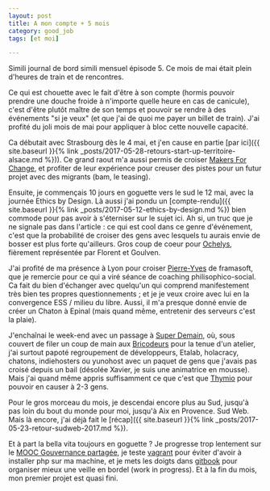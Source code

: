 ```yaml
---
layout: post
title: A mon compte + 5 mois
category: good_job
tags: [et moi]

---
```


Simili journal de bord simili mensuel épisode 5. Ce mois de mai était plein d'heures de train et de rencontres.

<!--more-->

Ce qui est chouette avec le fait d'être à son compte (hormis pouvoir prendre une douche froide à n'importe quelle heure en cas de canicule), c'est d'être plutôt maître de son temps et pouvoir se rendre à des événements "si je veux" (et que j'ai de quoi me payer un billet de train). J'ai profité du joli mois de mai pour appliquer à bloc cette nouvelle capacité.

Ca débutait avec Strasbourg dès le 4 mai, et j'en cause en partie [par ici]({{ site.baseurl }}{% link _posts/2017-05-28-retours-start-up-territoire-alsace.md %})). Ce grand raout m'a aussi permis de croiser [Makers For Change](http://makersforchange.org), et profiter de leur expérience pour creuser des pistes pour un futur projet avec des migrants (bam, le teasing).

Ensuite, je commençais 10 jours en goguette vers le sud le 12 mai, avec la journée Ethics by Design. Là aussi j'ai pondu un [compte-rendu]({{ site.baseurl }}{% link _posts/2017-05-12-ethics-by-design.md %}) bien commode pour pas avoir à s'éterniser sur le sujet ici. Ah si, un truc que je ne signale pas dans l'article : ce qui est cool dans ce genre d'événement, c'est que la probabilité de croiser des gens avec lesquels tu aurais envie de bosser est plus forte qu'ailleurs. Gros coup de coeur pour [Ochelys](http://www.ochelys.com/), fièrement représentée par Florent et Goulven.

J'ai profité de ma présence à Lyon pour croiser [Pierre-Yves](https://framapiaf.org/@pyg) de framasoft, que je remercie pour ce qui a viré séance de coaching philisophico-social. Ca fait du bien d'échanger avec quelqu'un qui comprend manifestement très bien tes propres questionnements ; et je je veux croire avec lui en la convergence ESS / milieu du libre. Aussi, il m'a presque donné envie de créer un Chaton à Epinal (mais quand même, entretenir des serveurs c'est la plaie).

J'enchaînai le week-end avec un passage à [Super Demain](http://superdemain.fr/), où, sous couvert de filer un coup de main aux [Bricodeurs](https://lesbricodeurs.fr/) pour la tenue d'un atelier, j'ai surtout papoté regroupement de développeurs, Etalab, holacracy, chatons, indiehosters ou yunohost avec un paquet de gens que j'avais pas croisé depuis un bail (désolée Xavier, je suis une animatrice en mousse). Mais j'ai quand même appris suffisamment ce que c'est que [Thymio](https://www.thymio.org/fr:thymio) pour pouvoir en causer à 2-3 gens.

Pour le gros morceau du mois, je descendai encore plus au Sud, jusqu'à pas loin du bout du monde pour moi, jusqu'à Aix en Provence. Sud Web. Mais là encore, j'ai déjà fait le [récap]({{ site.baseurl }}{% link _posts/2017-05-23-retour-sudweb-2017.md %}).

Et à part la bella vita toujours en goguette ? Je progresse trop lentement sur le [MOOC Gouvernance partagée](https://www.colibris-lemouvement.org/projets/luniversite-colibris/mooc-gouvernance-partagee), je teste [vagrant](https://fr.wikipedia.org/wiki/Vagrant) pour éviter d'avoir à installer php sur ma machine, et je mets les doigts dans [gitbook](https://www.gitbook.com/book/clairezed/brain-extension/details) pour organiser mieux une veille en bordel (work in progress). Et à la fin du mois, mon premier projet est quasi fini.
